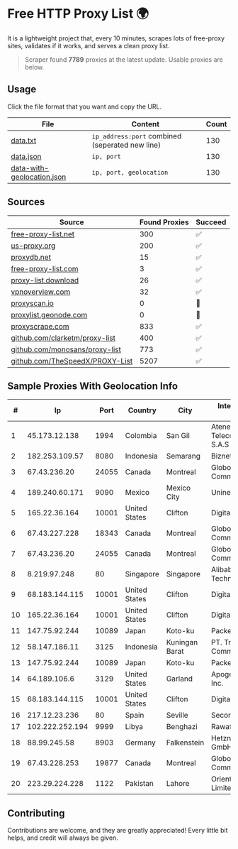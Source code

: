 
# Free HTTP Proxy List 🌍

It is a lightweight project that, every 10 minutes, scrapes lots of free-proxy sites, validates if it works, and serves a clean proxy list.


> Scraper found **7789** proxies at the latest update. Usable proxies are below.

## Usage

Click the file format that you want and copy the URL.


|File|Content|Count|
|----|-------|-----|
|[data.txt](https://raw.githubusercontent.com/themiralay/Proxy-List-World/master/data.txt)|`ip_address:port` combined (seperated new line)|130|
|[data.json](https://raw.githubusercontent.com/themiralay/Proxy-List-World/master/data.json)|`ip, port`|130|
|[data-with-geolocation.json](https://raw.githubusercontent.com/themiralay/Proxy-List-World/master/data-with-geolocation.json)|`ip, port, geolocation`|130|

## Sources

|Source|Found Proxies|Succeed|
|------|-------------|-------|
|[free-proxy-list.net](https://free-proxy-list.net)|300|✅|
|[us-proxy.org](https://www.us-proxy.org)|200|✅|
|[proxydb.net](http://proxydb.net)|15|✅|
|[free-proxy-list.com](https://free-proxy-list.com/?page=&port=&type%5B%5D=http&type%5B%5D=https&up_time=0&search=Search)|3|✅|
|[proxy-list.download](https://www.proxy-list.download/HTTP)|26|✅|
|[vpnoverview.com](https://vpnoverview.com/privacy/anonymous-browsing/free-proxy-servers)|32|✅|
|[proxyscan.io](https://www.proxyscan.io)|0|🚫|
|[proxylist.geonode.com](https://proxylist.geonode.com/api/proxy-list?limit=300&page=1&sort_by=lastChecked&sort_type=desc&protocols=http,https)|0|🚫|
|[proxyscrape.com](https://api.proxyscrape.com/v2/?request=displayproxies&protocol=http&timeout=10000&country=all&ssl=all&anonymity=all)|833|✅|
|[github.com/clarketm/proxy-list](https://raw.githubusercontent.com/clarketm/proxy-list/master/proxy-list-raw.txt)|400|✅|
|[github.com/monosans/proxy-list](https://raw.githubusercontent.com/monosans/proxy-list/main/proxies/http.txt)|773|✅|
|[github.com/TheSpeedX/PROXY-List](https://raw.githubusercontent.com/TheSpeedX/PROXY-List/master/http.txt)|5207|✅|


## Sample Proxies With Geolocation Info

|#|Ip|Port|Country|City|Internet Service Provider|
|-|--|----|-------|----|-------------------------|
|1|45.173.12.138|1994|Colombia|San Gil|Atenea Telecomunicaciones S.A.S|
|2|182.253.109.57|8080|Indonesia|Semarang|Biznet Metronet|
|3|67.43.236.20|24055|Canada|Montreal|GloboTech Communications|
|4|189.240.60.171|9090|Mexico|Mexico City|Uninet S.A. de C.V.|
|5|165.22.36.164|10001|United States|Clifton|DigitalOcean, LLC|
|6|67.43.227.228|18343|Canada|Montreal|GloboTech Communications|
|7|67.43.236.20|24055|Canada|Montreal|GloboTech Communications|
|8|8.219.97.248|80|Singapore|Singapore|Alibaba (US) Technology Co., Ltd.|
|9|68.183.144.115|10001|United States|Clifton|DigitalOcean, LLC|
|10|165.22.36.164|10001|United States|Clifton|DigitalOcean, LLC|
|11|147.75.92.244|10089|Japan|Koto-ku|Packet Host, Inc.|
|12|58.147.186.11|3125|Indonesia|Kuningan Barat|PT. Transhybrid Communication|
|13|147.75.92.244|10089|Japan|Koto-ku|Packet Host, Inc.|
|14|64.189.106.6|3129|United States|Garland|Apogee Telecom Inc.|
|15|68.183.144.115|10001|United States|Clifton|DigitalOcean, LLC|
|16|217.12.23.236|80|Spain|Seville|Secondary Node|
|17|102.222.252.194|9999|Libya|Benghazi|Rawafed|
|18|88.99.245.58|8903|Germany|Falkenstein|Hetzner Online GmbH|
|19|67.43.228.253|19877|Canada|Montreal|GloboTech Communications|
|20|223.29.224.228|1122|Pakistan|Lahore|Orient Express LDI Limited|



## Contributing

Contributions are welcome, and they are greatly appreciated! Every
little bit helps, and credit will always be given.

